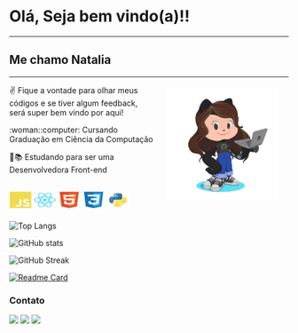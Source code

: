 # Olá, Seja bem vindo(a)!!
***
## Me chamo Natalia
***


<img align="right" width="40%" src="img/octocat-1.png"  hspace="20" vspace="5" alt="Meu avatar com um computador na mão">
<p> ✌️ Fique a vontade para olhar meus códigos e se tiver algum feedback, será super bem vindo por aqui!</p>
<p> :woman::computer: Cursando Graduação em Ciência da Computação</p>
<p> 🚀📚 Estudando para ser uma Desenvolvedora Front-end</p>


<div style="display: inline_block"><br>
  <img align="center" alt="Natalia-Js" height="30" width="40" src="https://raw.githubusercontent.com/devicons/devicon/master/icons/javascript/javascript-plain.svg">
  <img align="center" alt="Natalia-React" height="30" width="40" src="https://raw.githubusercontent.com/devicons/devicon/master/icons/react/react-original.svg">
  <img align="center" alt="Natalia-HTML" height="30" width="40" src="https://raw.githubusercontent.com/devicons/devicon/master/icons/html5/html5-original.svg">
  <img align="center" alt="Natalia-CSS" height="30" width="40" src="https://raw.githubusercontent.com/devicons/devicon/master/icons/css3/css3-original.svg">
  <img align="center" alt="Natalia-Python" height="30" width="40" src="https://raw.githubusercontent.com/devicons/devicon/master/icons/python/python-original.svg">
</div>

  
  ###
 
![Top Langs](https://github-readme-stats.vercel.app/api/top-langs?username=NataliadeMenezes&show_icons=true&locale=en&layout=compact&theme=dark&hide_border=true)


![GitHub stats](https://github-readme-stats.vercel.app/api?username=NataliadeMenezes&show_icons=true&theme=dark&hide_border=true)


![GitHub Streak](https://github-readme-streak-stats.herokuapp.com?user=NataliadeMenezes&theme=dark&hide_border=true)

[![Readme Card](https://github-readme-stats.vercel.app/api/pin/?username=NataliadeMenezes&repo=NataliadeMenezes.github.io)](https://github.com/NataliadeMenezes/NataliadeMenezes.github.io)



 ### Contato
<div> 
  <a href = "mailto:nataliademenezes98@gmail.com"><img src="https://img.shields.io/badge/-Gmail-%23333?style=for-the-badge&logo=gmail&logoColor=white" target="_blank"></a>
  <a href="https://www.linkedin.com/in/nataliademenezes/" target="_blank"><img src="https://img.shields.io/badge/-LinkedIn-%230077B5?style=for-the-badge&logo=linkedin&logoColor=white" target="_blank"></a> 
  <a href="https://www.github.com/NataliadeMenezes"><img src="https://img.shields.io/github/followers/NataliadeMenezes?style=social"></a>
</div>
